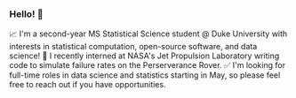 ### Hello! 👋

📈 I'm a second-year MS Statistical Science student @ Duke University with interests in statistical computation, open-source software, and data science! 
🚀 I recently interned at NASA's Jet Propulsion Laboratory writing code to simulate failure rates on the Perserverance Rover. 
✅ I'm looking for full-time roles in data science and statistics starting in May, so please feel free to reach out if you have opportunities.
